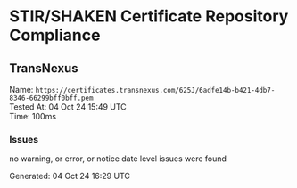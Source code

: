 # STIR/SHAKEN Certificate Repository Compliance

## TransNexus

Name: `https://certificates.transnexus.com/625J/6adfe14b-b421-4db7-8346-66299bff0bff.pem`\
Tested At: 04 Oct 24 15:49 UTC\
Time: 100ms

### Issues

no warning, or error, or notice date level issues were found

Generated: 04 Oct 24 16:29 UTC